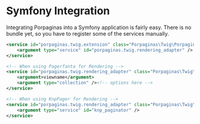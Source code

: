 # Symfony Integration

Integrating Porpaginas into a Symfony application is fairly easy.  There is no
bundle yet, so you have to register some of the services manually.

```xml
<service id="porpaginas.twig.extension" class="Porpaginas\Twig\PorpaginasExtension">
    <argument type="service" id="porpaginas.twig.rendering_adapter" />
</service>

<!-- When using Pagerfanta for Rendering -->
<service id="porpaginas.twig.rendering_adapter" class="Porpaginas\Twig\PagerfantaRenderingAdapter">
    <argument>viewname</argument>
    <argument type="collection" /><!-- options here -->
</service>

<!-- When using KnpPager for Rendering --> 
<service id="porpaginas.twig.rendering_adapter" class="Porpaginas\Twig\KnpPagerRenderingAdapter">
    <argument type="service" id="knp_paginator" />
</service>
```

